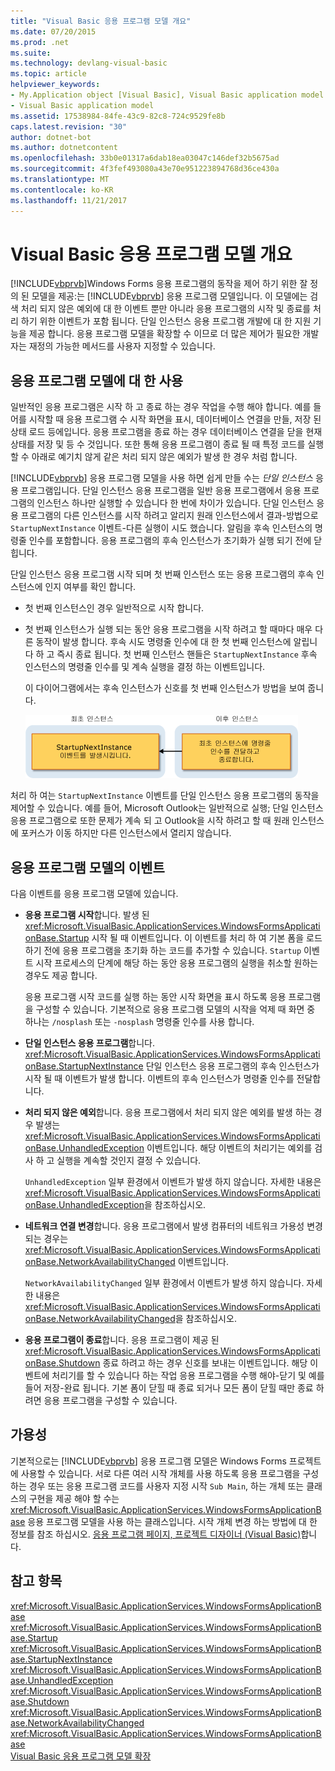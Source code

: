 ```yaml
---
title: "Visual Basic 응용 프로그램 모델 개요"
ms.date: 07/20/2015
ms.prod: .net
ms.suite: 
ms.technology: devlang-visual-basic
ms.topic: article
helpviewer_keywords:
- My.Application object [Visual Basic], Visual Basic application model
- Visual Basic application model
ms.assetid: 17538984-84fe-43c9-82c8-724c9529fe8b
caps.latest.revision: "30"
author: dotnet-bot
ms.author: dotnetcontent
ms.openlocfilehash: 33b0e01317a6dab18ea03047c146def32b5675ad
ms.sourcegitcommit: 4f3fef493080a43e70e951223894768d36ce430a
ms.translationtype: MT
ms.contentlocale: ko-KR
ms.lasthandoff: 11/21/2017
---
```

# <a name="overview-of-the-visual-basic-application-model"></a>Visual Basic 응용 프로그램 모델 개요
[!INCLUDE[vbprvb](~/includes/vbprvb-md.md)]Windows Forms 응용 프로그램의 동작을 제어 하기 위한 잘 정의 된 모델을 제공:는 [!INCLUDE[vbprvb](~/includes/vbprvb-md.md)] 응용 프로그램 모델입니다. 이 모델에는 검색 처리 되지 않은 예외에 대 한 이벤트 뿐만 아니라 응용 프로그램의 시작 및 종료를 처리 하기 위한 이벤트가 포함 됩니다. 단일 인스턴스 응용 프로그램 개발에 대 한 지원 기능을 제공 합니다. 응용 프로그램 모델을 확장할 수 이므로 더 많은 제어가 필요한 개발자는 재정의 가능한 메서드를 사용자 지정할 수 있습니다.  
  
## <a name="uses-for-the-application-model"></a>응용 프로그램 모델에 대 한 사용  
 일반적인 응용 프로그램은 시작 하 고 종료 하는 경우 작업을 수행 해야 합니다. 예를 들어를 시작할 때 응용 프로그램 수 시작 화면을 표시, 데이터베이스 연결을 만들, 저장 된 상태 로드 등에입니다. 응용 프로그램을 종료 하는 경우 데이터베이스 연결을 닫을 현재 상태를 저장 및 등 수 것입니다. 또한 통해 응용 프로그램이 종료 될 때 특정 코드를 실행할 수 아래로 예기치 않게 같은 처리 되지 않은 예외가 발생 한 경우 처럼 합니다.  
  
 [!INCLUDE[vbprvb](~/includes/vbprvb-md.md)] 응용 프로그램 모델을 사용 하면 쉽게 만들 수는 *단일 인스턴스* 응용 프로그램입니다. 단일 인스턴스 응용 프로그램을 일반 응용 프로그램에서 응용 프로그램의 인스턴스 하나만 실행할 수 있습니다 한 번에 차이가 있습니다. 단일 인스턴스 응용 프로그램의 다른 인스턴스를 시작 하려고 알리지 원래 인스턴스에서 결과-방법으로 `StartupNextInstance` 이벤트-다른 실행이 시도 했습니다. 알림을 후속 인스턴스의 명령줄 인수를 포함합니다. 응용 프로그램의 후속 인스턴스가 초기화가 실행 되기 전에 닫힙니다.  
  
 단일 인스턴스 응용 프로그램 시작 되며 첫 번째 인스턴스 또는 응용 프로그램의 후속 인스턴스에 인지 여부를 확인 합니다.  
  
-   첫 번째 인스턴스인 경우 일반적으로 시작 합니다.  
  
-   첫 번째 인스턴스가 실행 되는 동안 응용 프로그램을 시작 하려고 할 때마다 매우 다른 동작이 발생 합니다. 후속 시도 명령줄 인수에 대 한 첫 번째 인스턴스에 알립니다 하 고 즉시 종료 됩니다. 첫 번째 인스턴스 핸들은 `StartupNextInstance` 후속 인스턴스의 명령줄 인수를 및 계속 실행을 결정 하는 이벤트입니다.  
  
     이 다이어그램에서는 후속 인스턴스가 신호를 첫 번째 인스턴스가 방법을 보여 줍니다.  
  
     ![단일 인스턴스 응용 프로그램 이미지](../../../visual-basic/developing-apps/development-with-my/media/singleinstance.gif "SingleInstance")  
  
 처리 하 여는 `StartupNextInstance` 이벤트를 단일 인스턴스 응용 프로그램의 동작을 제어할 수 있습니다. 예를 들어, Microsoft Outlook는 일반적으로 실행; 단일 인스턴스 응용 프로그램으로 또한 문제가 계속 되 고 Outlook을 시작 하려고 할 때 원래 인스턴스에 포커스가 이동 하지만 다른 인스턴스에서 열리지 않습니다.  
  
## <a name="events-in-the-application-model"></a>응용 프로그램 모델의 이벤트  
 다음 이벤트를 응용 프로그램 모델에 있습니다.  
  
-   **응용 프로그램 시작**합니다. 발생 된 <xref:Microsoft.VisualBasic.ApplicationServices.WindowsFormsApplicationBase.Startup> 시작 될 때 이벤트입니다. 이 이벤트를 처리 하 여 기본 폼을 로드 하기 전에 응용 프로그램을 초기화 하는 코드를 추가할 수 있습니다. `Startup` 이벤트 시작 프로세스의 단계에 해당 하는 동안 응용 프로그램의 실행을 취소할 원하는 경우도 제공 합니다.  
  
     응용 프로그램 시작 코드를 실행 하는 동안 시작 화면을 표시 하도록 응용 프로그램을 구성할 수 있습니다. 기본적으로 응용 프로그램 모델의 시작을 억제 때 화면 중 하나는 `/nosplash` 또는 `-nosplash` 명령줄 인수를 사용 합니다.  
  
-   **단일 인스턴스 응용 프로그램**합니다. <xref:Microsoft.VisualBasic.ApplicationServices.WindowsFormsApplicationBase.StartupNextInstance> 단일 인스턴스 응용 프로그램의 후속 인스턴스가 시작 될 때 이벤트가 발생 합니다. 이벤트의 후속 인스턴스가 명령줄 인수를 전달합니다.  
  
-   **처리 되지 않은 예외**합니다. 응용 프로그램에서 처리 되지 않은 예외를 발생 하는 경우 발생는 <xref:Microsoft.VisualBasic.ApplicationServices.WindowsFormsApplicationBase.UnhandledException> 이벤트입니다. 해당 이벤트의 처리기는 예외를 검사 하 고 실행을 계속할 것인지 결정 수 있습니다.  
  
     `UnhandledException` 일부 환경에서 이벤트가 발생 하지 않습니다. 자세한 내용은 <xref:Microsoft.VisualBasic.ApplicationServices.WindowsFormsApplicationBase.UnhandledException>을 참조하십시오.  
  
-   **네트워크 연결 변경**합니다. 응용 프로그램에서 발생 컴퓨터의 네트워크 가용성 변경 되는 경우는 <xref:Microsoft.VisualBasic.ApplicationServices.WindowsFormsApplicationBase.NetworkAvailabilityChanged> 이벤트입니다.  
  
     `NetworkAvailabilityChanged` 일부 환경에서 이벤트가 발생 하지 않습니다. 자세한 내용은 <xref:Microsoft.VisualBasic.ApplicationServices.WindowsFormsApplicationBase.NetworkAvailabilityChanged>을 참조하십시오.  
  
-   **응용 프로그램이 종료**합니다. 응용 프로그램이 제공 된 <xref:Microsoft.VisualBasic.ApplicationServices.WindowsFormsApplicationBase.Shutdown> 종료 하려고 하는 경우 신호를 보내는 이벤트입니다. 해당 이벤트에 처리기를 할 수 있습니다 하는 작업 응용 프로그램을 수행 해야-닫기 및 예를 들어 저장-완료 됩니다. 기본 폼이 닫힐 때 종료 되거나 모든 폼이 닫힐 때만 종료 하려면 응용 프로그램을 구성할 수 있습니다.  
  
## <a name="availability"></a>가용성  
 기본적으로는 [!INCLUDE[vbprvb](~/includes/vbprvb-md.md)] 응용 프로그램 모델은 Windows Forms 프로젝트에 사용할 수 있습니다. 서로 다른 여러 시작 개체를 사용 하도록 응용 프로그램을 구성 하는 경우 또는 응용 프로그램 코드를 사용자 지정 시작 `Sub Main`, 하는 개체 또는 클래스의 구현을 제공 해야 할 수는 <xref:Microsoft.VisualBasic.ApplicationServices.WindowsFormsApplicationBase> 응용 프로그램 모델을 사용 하는 클래스입니다. 시작 개체 변경 하는 방법에 대 한 정보를 참조 하십시오. [응용 프로그램 페이지, 프로젝트 디자이너 (Visual Basic)](/visualstudio/ide/reference/application-page-project-designer-visual-basic)합니다.  
  
## <a name="see-also"></a>참고 항목  
 <xref:Microsoft.VisualBasic.ApplicationServices.WindowsFormsApplicationBase>  
 <xref:Microsoft.VisualBasic.ApplicationServices.WindowsFormsApplicationBase.Startup>  
 <xref:Microsoft.VisualBasic.ApplicationServices.WindowsFormsApplicationBase.StartupNextInstance>  
 <xref:Microsoft.VisualBasic.ApplicationServices.WindowsFormsApplicationBase.UnhandledException>  
 <xref:Microsoft.VisualBasic.ApplicationServices.WindowsFormsApplicationBase.Shutdown>  
 <xref:Microsoft.VisualBasic.ApplicationServices.WindowsFormsApplicationBase.NetworkAvailabilityChanged>  
 <xref:Microsoft.VisualBasic.ApplicationServices.WindowsFormsApplicationBase>  
 [Visual Basic 응용 프로그램 모델 확장](../../../visual-basic/developing-apps/customizing-extending-my/extending-the-visual-basic-application-model.md)
